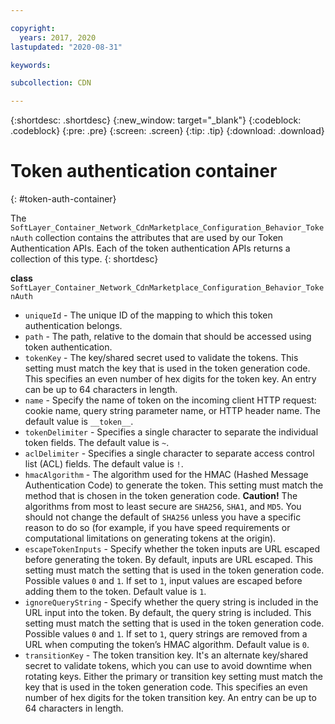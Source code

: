 ```yaml
---

copyright:
  years: 2017, 2020
lastupdated: "2020-08-31"

keywords:

subcollection: CDN

---
```


{:shortdesc: .shortdesc}
{:new_window: target="_blank"}
{:codeblock: .codeblock}
{:pre: .pre}
{:screen: .screen}
{:tip: .tip}
{:download: .download}  

# Token authentication container
{: #token-auth-container}

The `SoftLayer_Container_Network_CdnMarketplace_Configuration_Behavior_TokenAuth` collection contains the attributes that are used by our Token Authentication APIs. Each of the token authentication APIs returns a collection of this type.
{: shortdesc}

**class** `SoftLayer_Container_Network_CdnMarketplace_Configuration_Behavior_TokenAuth`  

* `uniqueId` - The unique ID of the mapping to which this token authentication belongs.
* `path` - The path, relative to the domain that should be accessed using token authentication.
* `tokenKey` - The key/shared secret used to validate the tokens. This setting must match the key that is used in the token generation code. This specifies an even number of hex digits for the token key. An entry can be up to 64 characters in length.
* `name` - Specify the name of token on the incoming client HTTP request: cookie name, query string parameter name, or HTTP header name. The default value is `__token__`.
* `tokenDelimiter` - Specifies a single character to separate the individual token fields. The default value is `~`.
* `aclDelimiter` - Specifies a single character to separate access control list (ACL) fields. The default value is `!`.
* `hmacAlgorithm` - The algorithm used for the HMAC (Hashed Message Authentication Code) to generate the token. This setting must match the method that is chosen in the token generation code. **Caution!** The algorithms from most to least secure are `SHA256`, `SHA1`, and `MD5`. You should not change the default of `SHA256` unless you have a specific reason to do so (for example, if you have speed requirements or computational limitations on generating tokens at the origin).
* `escapeTokenInputs` - Specify whether the token inputs are URL escaped before generating the token. By default, inputs are URL escaped. This setting must match the setting that is used in the token generation code. Possible values `0` and `1`. If set to `1`, input values are escaped before adding them to the token. Default value is `1`.
* `ignoreQueryString` - Specify whether the query string is included in the URL input into the token. By default, the query string is included. This setting must match the setting that is used in the token generation code. Possible values `0` and `1`. If set to `1`, query strings are removed from a URL when computing the token’s HMAC algorithm. Default value is `0`.
* `transitionKey` - The token transition key. It's an alternate key/shared secret to validate tokens, which you can use to avoid downtime when rotating keys. Either the primary or transition key setting must match the key that is used in the token generation code. This specifies an even number of hex digits for the token transition key. An entry can be up to 64 characters in length.

